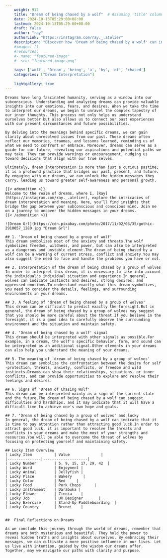 ```yaml
---
    weight: 912
    title: "Dream of being chased by a wolf"  # Assuming 'title' column exists
    date: 2024-10-13T05:29:00+08:00
    lastmod: 2024-10-13T05:29:00+08:00
    draft: false
    author: "ray"
    authorLink: "https://instagram.com/ray._.atelier"
    description: "Discover how 'Dream of being chased by a wolf' can interpret your future and uncover its significant meanings in your life."
    #images: []
    #resources:
    #- name: "featured-image"
    #  src: "featured-image.png"
    
    tags: ['wolf', 'Dream', 'being', 'a', 'by', 'of', 'chased']
    categories: ["Dream Interpretation"]
    
    lightgallery: true
---
```

    
    Dreams have long fascinated humanity, serving as a window into our subconscious. Understanding and analyzing dreams can provide valuable insights into our emotions, fears, and desires. When we take the time to interpret our dreams, we begin to unravel the complex tapestry of our inner thoughts. This process not only helps us understand ourselves better but also allows us to connect our past experiences with our present circumstances and future possibilities.
    
    By delving into the meanings behind specific dreams, we can gain clarity about unresolved issues from our past. These dreams often reflect our memories, traumas, and lessons learned, reminding us of what we need to confront or embrace. Moreover, dreams can serve as a guide for our future, revealing our aspirations and potential paths we may take. They can provide warnings or encouragement, nudging us toward decisions that align with our true selves.
    
    Ultimately, dream interpretation is more than just a curious pastime; it is a profound practice that bridges our past, present, and future. By engaging with our dreams, we can unlock the hidden messages they carry, leading us toward greater self-awareness and personal growth.
    
    {{< admonition >}}
    Welcome to the realm of dreams, where I, [Ray](https://instagram.com/ray._.atelier), explore the intricacies of dream interpretation and meaning. Here, you’ll find insights that bridge the gap between your subconscious and conscious mind. Join me on a journey to uncover the hidden messages in your dreams.
    {{< /admonition >}}
    
    ![Dream Grl](https://cdn.pixabay.com/photo/2017/11/02/03/35/gothic-2910057_1280.jpg "Dream Grl")
    
    ## 1. 'Dream of being chased by a group of wolf'
    This dream symbolizes most of the anxiety and threats.The wolf symbolizes freedom, wildness, and power, but can also be interpreted as a dangerous and unstable element.The dream of being chased by a wolf can be a warning of current stress, conflict and anxiety.You may also suggest the need to face and handle the problems you have or not.
    
    ## 2. Interpretation of the dream of being chased by a group of wolves
    In order to interpret this dream, it is necessary to take into account the individual's individual situation and experience.In general, wolves can indicate instincts and desires, strong desires, and oppressed emotions.To understand exactly what this dream symbolizes, you need to consider the details, feelings, and surrounding environments in your dreams.
    
    ## 3. A feeling of 'dream of being chased by a group of wolves'
    This dream can be difficult to predict exactly the foresight.But in general, the dream of being chased by a group of wolves may suggest that you should be more careful about the threat.If you believe in the foresight, it is a good idea to carefully observe the surrounding environment and the situation and maintain safety.
    
    ## 4. 'Dream of being chased by a wolf' signal
    This dream should be interpreted with other signals as possible.For example, in a dream, the wolf's specific behavior, form, and sound can be interpreted as an additional signal.Other elements in your dreams can also help you understand the meaning of your dreams.
    
    ## 5. The meaning of 'dream of being chased by a group of wolves'
    This dream can symbolize the confrontation between the desire for self -protection, threats, anxiety, conflicts, or freedom and wild instincts.Dreams can show their relationships, situations, or inner conflicts, and can provide opportunities to explore and resolve their feelings and desires.
    
    ## 6. Signs of 'Dream of Chasing Wolf'
    This dream can be interpreted mainly as a sign of the current state and the future.The dream of being chased by a wolf can suggest difficulties and hardships, and it may indicate that it will have a difficult time to achieve one's own hope and goals.
    
    ## 7. 'Dream of being chased by a group of wolves' and lucky
    In general, the dream of being chased by a wolf can indicate that it is time to pay attention rather than attracting good luck.In order to attract good luck, it is important to resolve the threats and conflicts in your dreams and make the most of your strengths and resources.You will be able to overcome the threat of wolves by focusing on protecting yourself and maintaining safety.
    
    ## Lucky Item Overview
    | Lucky Item          | Value              |
    |---------------|--------------------|
    | Lucky Number        | 5, 9, 15, 17, 29, 42  |
    | Lucky Word          | Enjoyment |
    | Lucky Animal        | Jellyfish |
    | Lucky Place         | Bakery     |
    | Lucky Color         | Red     |
    | Lucky Food          | Pork Chops      |
    | Lucky Instrument    | Darabuka |
    | Lucky Flower        | Zinnia    |
    | Lucky Job           | UX Designer       |
    | Lucky Exercise      | Stand-Up Paddleboarding  |
    | Lucky Country       | Brunei    |
    
    
    ##  Final Reflections on Dreams
    
    As we conclude this journey through the world of dreams, remember that dreams are both mysterious and beautiful. They hold the power to reveal hidden truths and insights about ourselves. By embracing their messages, we can cultivate a more positive influence in our lives. Let us live with intention, guided by the wisdom our dreams offer. Together, may we navigate our paths with clarity and purpose.
    